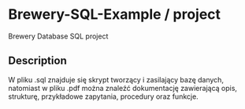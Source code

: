 # Brewery-SQL-Example / project

Brewery Database SQL project
## Description
W pliku .sql znajduje się skrypt tworzący i zasilający bazę danych,
natomiast w pliku .pdf można znaleźć dokumentację zawierającą opis, strukturę, przykładowe zapytania, procedury oraz funkcje.
